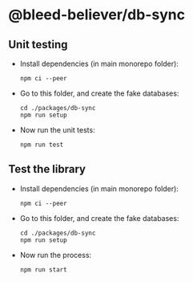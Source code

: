 # @bleed-believer/db-sync

## Unit testing
-   Install dependencies (in main monorepo folder):
    ```shell
    npm ci --peer
    ```

-   Go to this folder, and create the fake databases:
    ```shell
    cd ./packages/db-sync
    npm run setup
    ```

-   Now run the unit tests:
    ```shell
    npm run test
    ```

## Test the library
-   Install dependencies (in main monorepo folder):
    ```shell
    npm ci --peer
    ```

-   Go to this folder, and create the fake databases:
    ```shell
    cd ./packages/db-sync
    npm run setup
    ```

-   Now run the process:
    ```shell
    npm run start
    ```
